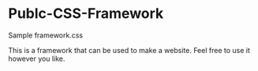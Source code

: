 # Publc-CSS-Framework
Sample framework.css

This is a framework that can be used to make a website.  Feel free to use it however you like.
